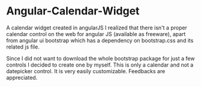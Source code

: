 # Angular-Calendar-Widget
A calendar widget created in angularJS
I realized that there isn't a proper calendar control on the web for angular JS (available as freeware), apart from angular ui bootstrap
which has a dependency on bootstrap.css and its related js file. 

Since I did not want to download the whole bootstrap package for just a few controls I decided to create one by myself. This is only a calendar and not a datepicker control. It is very easily customizable. Feedbacks are appreciated.
